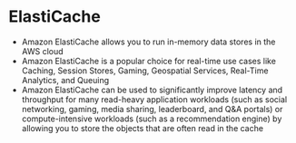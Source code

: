 
# ElastiCache
- Amazon ElastiCache allows you to run in-memory data stores in the AWS cloud
- Amazon ElastiCache is a popular choice for real-time use cases like Caching, Session Stores, Gaming, Geospatial 
  Services, Real-Time Analytics, and Queuing
- Amazon ElastiCache can be used to significantly improve latency and throughput for many read-heavy application 
  workloads (such as social networking, gaming, media sharing, leaderboard, and Q&A portals) or compute-intensive 
  workloads (such as a recommendation engine) by allowing you to store the objects that are often read in the cache